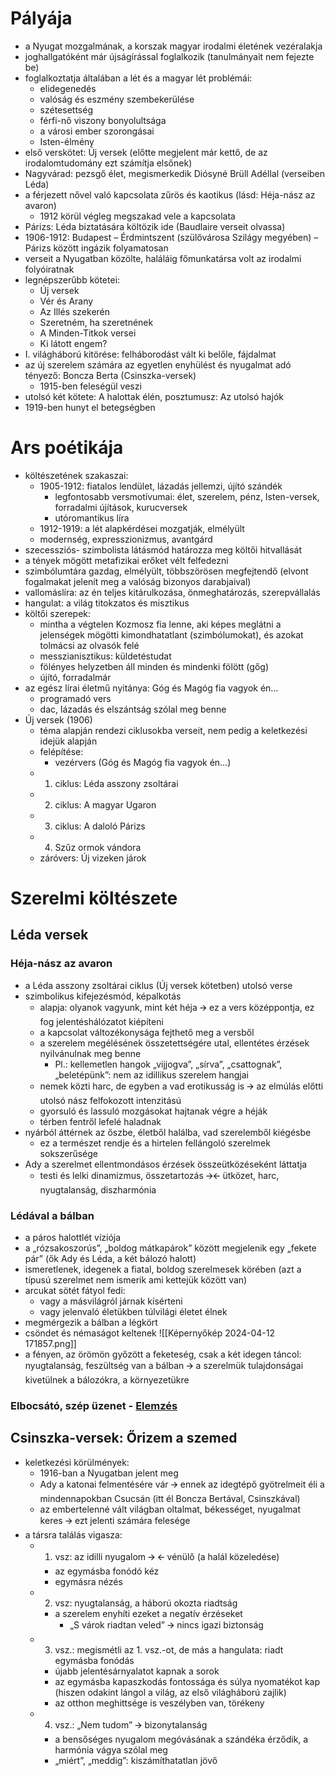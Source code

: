 # Pályája

- a Nyugat mozgalmának, a korszak magyar irodalmi életének vezéralakja
- joghallgatóként már újságírással foglalkozik (tanulmányait nem fejezte be)
- foglalkoztatja általában a lét és a magyar lét problémái:
	- elidegenedés
	- valóság és eszmény szembekerülése    
	- szétesettség    
	- férfi-nő viszony bonyolultsága
	- a városi ember szorongásai
	- Isten-élmény
- első verskötet: Új versek (előtte megjelent már kettő, de az irodalomtudomány ezt számítja elsőnek)
- Nagyvárad: pezsgő élet, megismerkedik Diósyné Brüll Adéllal (verseiben Léda)
- a férjezett nővel való kapcsolata zűrös és kaotikus (lásd: Héja-nász az avaron)
	- 1912 körül végleg megszakad vele a kapcsolata
- Párizs: Léda biztatására költözik ide (Baudlaire verseit olvassa)
- 1906-1912: Budapest – Érdmintszent (szülővárosa Szilágy megyében) – Párizs között ingázik folyamatosan
- verseit a Nyugatban közölte, haláláig főmunkatársa volt az irodalmi folyóiratnak
- legnépszerűbb kötetei:
	- Új versek
	- Vér és Arany
	- Az Illés szekerén
	- Szeretném, ha szeretnének
	- A Minden-Titkok versei
	- Ki látott engem?
- I. világháború kitörése: felháborodást vált ki belőle, fájdalmat    
- az új szerelem számára az egyetlen enyhülést és nyugalmat adó tényező: Boncza Berta (Csinszka-versek)
	- 1915-ben feleségül veszi
- utolsó két kötete: A halottak élén, posztumusz: Az utolsó hajók    
- 1919-ben hunyt el betegségben
# Ars poétikája

- költészetének szakaszai:
	- 1905-1912: fiatalos lendület, lázadás jellemzi, újító szándék
		- legfontosabb versmotívumai: élet, szerelem, pénz, Isten-versek, forradalmi újítások, kurucversek    
		- utóromantikus líra
	- 1912-1919: a lét alapkérdései mozgatják, elmélyült
	- modernség, expresszionizmus, avantgárd
- szecessziós- szimbolista látásmód határozza meg költői hitvallását
- a tények mögött metafizikai erőket vélt felfedezni
- szimbólumtára gazdag, elmélyült, többszörösen megfejtendő (elvont fogalmakat jelenít meg a valóság bizonyos darabjaival)
- vallomáslíra: az én teljes kitárulkozása, önmeghatározás, szerepvállalás 
- hangulat: a világ titokzatos és misztikus    
- költői szerepek: 
	- mintha a végtelen Kozmosz fia lenne, aki képes meglátni a jelenségek mögötti kimondhatatlant (szimbólumokat), és azokat tolmácsi az olvasók felé
	- messzianisztikus: küldetéstudat
	- fölényes helyzetben áll minden és mindenki fölött (gőg)
	- újító, forradalmár
- az egész lírai életmű nyitánya: Góg és Magóg fia vagyok én…
	- programadó vers
	- dac, lázadás és elszántság szólal meg benne
- Új versek (1906)
	- téma alapján rendezi ciklusokba verseit, nem pedig a keletkezési idejük alapján
	- felépítése:
		- vezérvers (Góg és Magóg fia vagyok én…)
	- 1. ciklus: Léda asszony zsoltárai
	- 2. ciklus: A magyar Ugaron    
	- 3. ciklus: A daloló Párizs    
	- 4. Szűz ormok vándora    
	- záróvers: Új vizeken járok
# Szerelmi költészete

## Léda versek

### Héja-nász az avaron

- a Léda asszony zsoltárai ciklus (Új versek kötetben) utolsó verse
- szimbolikus kifejezésmód, képalkotás
	- alapja: olyanok vagyunk, mint két héja 🡪 ez a vers középpontja, ez fog jelentéshálózatot kiépíteni    
	- a kapcsolat változékonysága fejthető meg a versből
	- a szerelem megélésének összetettségére utal, ellentétes érzések nyilvánulnak meg benne
		- Pl.: kellemetlen hangok „vijjogva”, „sírva”, „csattognak”, „beletépünk”: nem az idillikus szerelem hangjai
	- nemek közti harc, de egyben a vad erotikusság is 🡪 az elmúlás előtti utolsó nász felfokozott intenzitású    
	- gyorsuló és lassuló mozgásokat hajtanak végre a héják
	- térben fentről lefelé haladnak    
- nyárból áttérnek az őszbe, életből halálba, vad szerelemből kiégésbe
	- ez a természet rendje és a hirtelen fellángoló szerelmek sokszerűsége
- Ady a szerelmet ellentmondásos érzések összeütközéseként láttatja
	- testi és lelki dinamizmus, összetartozás 🡪🡨 ütközet, harc, nyugtalanság, diszharmónia

### Lédával a bálban

- a páros halottlét víziója
- a „rózsakoszorús”, „boldog mátkapárok” között megjelenik egy „fekete pár” (ők Ady és Léda, a két bálozó halott)
- ismeretlenek, idegenek a fiatal, boldog szerelmesek körében (azt a típusú szerelmet nem ismerik ami kettejük között van)
- arcukat sötét fátyol fedi:
	- vagy a másvilágról járnak kísérteni
	- vagy jelenvaló életükben túlvilági életet élnek
- megmérgezik a bálban a légkört
- csöndet és némaságot keltenek
![[Képernyőkép 2024-04-12 171857.png]]
- a fényen, az örömön győzött a feketeség, csak a két idegen táncol: nyugtalanság, feszültség van a bálban 🡪 a szerelmük tulajdonságai kivetülnek a bálozókra, a környezetükre

### Elbocsátó, szép üzenet - [Elemzés](https://blog.verselemzes.hu/jegyzet/ady-endre-elbocsato-szep-uzenet-elemzes/5/)

## Csinszka-versek: Őrizem a szemed

- keletkezési körülmények:
	- 1916-ban a Nyugatban jelent meg
	- Ady a katonai felmentésére vár 🡪 ennek az idegtépő gyötrelmeit éli a mindennapokban Csucsán (itt él Boncza Bertával, Csinszkával)
	- az embertelenné vált világban oltalmat, békességet, nyugalmat keres 🡪 ezt jelenti számára felesége
- a társra találás vigasza:
	- 1. vsz: az idilli nyugalom 🡪 🡨 vénülő (a halál közeledése)
		- az egymásba fonódó kéz
		- egymásra nézés
	- 2. vsz: nyugtalanság, a háború okozta riadtság 
		- a szerelem enyhíti ezeket a negatív érzéseket
			- „S várok riadtan veled” 🡪 nincs igazi biztonság
	- 3. vsz.: megismétli az 1. vsz.-ot, de más a hangulata: riadt egymásba fonódás
		- újabb jelentésárnyalatot kapnak a sorok
		- az egymásba kapaszkodás fontossága és súlya nyomatékot kap (hiszen odakint lángol a világ, az első világháború zajlik)
		- az otthon meghittsége is veszélyben van, törékeny
	- 4. vsz.: „Nem tudom” 🡪 bizonytalanság
		- a bensőséges nyugalom megóvásának a szándéka érződik, a harmónia vágya szólal meg
		- „miért”, „meddig”: kiszámíthatatlan jövő
